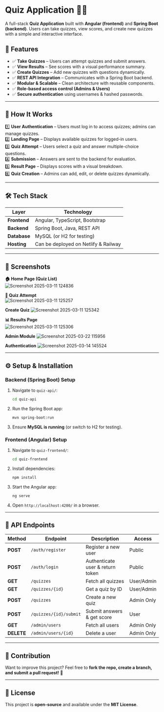 # **Quiz Application** 📝🎯  

A full-stack **Quiz Application** built with **Angular (frontend)** and **Spring Boot (backend)**. Users can take quizzes, view scores, and create new quizzes with a simple and interactive interface.  

## 📌 Features

- ✅ **Take Quizzes** – Users can attempt quizzes and submit answers.
- ✅ **View Results** – See scores with a visual performance summary.
- ✅ **Create Quizzes** – Add new quizzes with questions dynamically.
- ✅ **REST API Integration** – Communicates with a Spring Boot backend.
- ✅ **Modular & Scalable** – Clean architecture with reusable components.
- ✅ **Role-based access control (Admins & Users)**
- ✅ **Secure authentication** using usernames & hashed passwords.

---

## 🚀 How It Works

1️⃣ **User Authentication** – Users must log in to access quizzes; admins can manage quizzes.  
2️⃣ **Landing Page** – Displays available quizzes for logged-in users.  
3️⃣ **Quiz Attempt** – Users select a quiz and answer multiple-choice questions.  
4️⃣ **Submission** – Answers are sent to the backend for evaluation.  
5️⃣ **Result Page** – Displays scores with a visual breakdown.  
6️⃣ **Quiz Creation** – Admins can add, edit, or delete quizzes dynamically.  


---

## **🛠️ Tech Stack**  

| Layer         | Technology  |
|--------------|------------|
| **Frontend**  | Angular, TypeScript, Bootstrap |
| **Backend**   | Spring Boot, Java, REST API   |
| **Database**  | MySQL (or H2 for testing) |
| **Hosting**   | Can be deployed on Netlify & Railway |

---

## **📸 Screenshots**  

**🏠 Home Page (Quiz List)**  
![Screenshot 2025-03-11 124836](https://github.com/user-attachments/assets/f8fdec2a-c731-4ec4-848a-e0ca35d6e6a3)
 

**📝 Quiz Attempt**  
![Screenshot 2025-03-11 125257](https://github.com/user-attachments/assets/92b3b738-f20b-47f4-8327-0ec5a0d06877)

**Create Quiz**
![Screenshot 2025-03-11 125342](https://github.com/user-attachments/assets/bf14ab52-4be1-458f-b976-3f853541c2df)

**📊 Results Page**  
![Screenshot 2025-03-11 125306](https://github.com/user-attachments/assets/e945e1b3-d6e5-4b3a-8e72-9f77cd38c0fe)

**Admin Module**
![Screenshot 2025-03-22 115956](https://github.com/user-attachments/assets/e253204a-09f5-4be1-8cf9-b57266ccedb8)

**Authentication**
![Screenshot 2025-03-14 145524](https://github.com/user-attachments/assets/2b58c6c7-838e-4379-9c96-b6e884f5446a)


---

## **⚙️ Setup & Installation**  

### **Backend (Spring Boot) Setup**  

1. Navigate to `quiz-api/`:  
   ```sh
   cd quiz-api
   ```
2. Run the Spring Boot app:  
   ```sh
   mvn spring-boot:run
   ```
3. Ensure **MySQL is running** (or switch to H2 for testing).  

### **Frontend (Angular) Setup**  

1. Navigate to `quiz-frontend/`:  
   ```sh
   cd quiz-frontend
   ```
2. Install dependencies:  
   ```sh
   npm install
   ```
3. Start the Angular app:  
   ```sh
   ng serve
   ```
4. Open `http://localhost:4200/` in a browser.  

---

## **📌 API Endpoints**  

| Method | Endpoint                  | Description                           | Access |
|--------|---------------------------|---------------------------------------|--------|
| **POST**  | `/auth/register`       | Register a new user                   | Public |
| **POST**  | `/auth/login`          | Authenticate user & return token      | Public |
| **GET**   | `/quizzes`             | Fetch all quizzes                     | User/Admin |
| **GET**   | `/quizzes/{id}`        | Get a quiz by ID                      | User/Admin |
| **POST**  | `/quizzes`             | Create a new quiz                     | Admin Only |
| **POST**  | `/quizzes/{id}/submit` | Submit answers & get score            | User |
| **GET**   | `/admin/users`         | Fetch all users                       | Admin Only |
| **DELETE**| `/admin/users/{id}`    | Delete a user                         | Admin Only |

---

## **📢 Contribution**  

Want to improve this project? Feel free to **fork the repo, create a branch, and submit a pull request!** 🚀  

---

## **📄 License**  
This project is **open-source** and available under the **MIT License**.  
